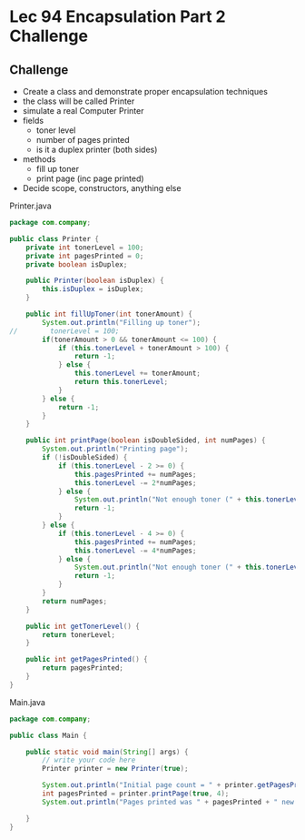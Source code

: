 # Lec 94 Encapsulation Part 2 Challenge

## Challenge
* Create a class and demonstrate proper encapsulation techniques
* the class will be called Printer
* simulate a real Computer Printer
* fields
  * toner level
  * number of pages printed
  * is it a duplex printer (both sides)
* methods
  * fill up toner
  * print page (inc page printed)
* Decide scope, constructors, anything else

Printer.java
```java
package com.company;

public class Printer {
    private int tonerLevel = 100;
    private int pagesPrinted = 0;
    private boolean isDuplex;

    public Printer(boolean isDuplex) {
        this.isDuplex = isDuplex;
    }

    public int fillUpToner(int tonerAmount) {
        System.out.println("Filling up toner");
//        tonerLevel = 100;
        if(tonerAmount > 0 && tonerAmount <= 100) {
            if (this.tonerLevel + tonerAmount > 100) {
                return -1;
            } else {
                this.tonerLevel += tonerAmount;
                return this.tonerLevel;
            }
        } else {
            return -1;
        }
    }

    public int printPage(boolean isDoubleSided, int numPages) {
        System.out.println("Printing page");
        if (!isDoubleSided) {
            if (this.tonerLevel - 2 >= 0) {
                this.pagesPrinted += numPages;
                this.tonerLevel -= 2*numPages;
            } else {
                System.out.println("Not enough toner (" + this.tonerLevel + ") to print. Print failed.");
                return -1;
            }
        } else {
            if (this.tonerLevel - 4 >= 0) {
                this.pagesPrinted += numPages;
                this.tonerLevel -= 4*numPages;
            } else {
                System.out.println("Not enough toner (" + this.tonerLevel + ") to print. Print failed.");
                return -1;
            }
        }
        return numPages;
    }

    public int getTonerLevel() {
        return tonerLevel;
    }

    public int getPagesPrinted() {
        return pagesPrinted;
    }
}
```
Main.java

```java
package com.company;

public class Main {

    public static void main(String[] args) {
	    // write your code here
        Printer printer = new Printer(true);

        System.out.println("Initial page count = " + printer.getPagesPrinted());
        int pagesPrinted = printer.printPage(true, 4);
        System.out.println("Pages printed was " + pagesPrinted + " new total print count for printer = " + printer.getPagesPrinted());

    }
}
```